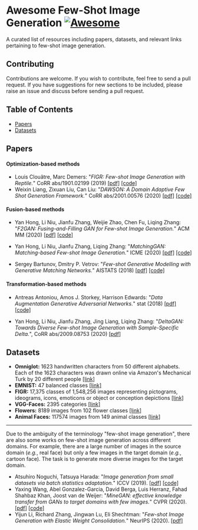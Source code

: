 # Awesome Few-Shot Image Generation  [![Awesome](https://cdn.rawgit.com/sindresorhus/awesome/d7305f38d29fed78fa85652e3a63e154dd8e8829/media/badge.svg)](https://github.com/sindresorhus/awesome)

A curated list of resources including papers, datasets, and relevant links pertaining to few-shot image generation.

## Contributing

Contributions are welcome.  If you wish to contribute, feel free to send a pull request. If you have suggestions for new sections to be included, please raise an issue and discuss before sending a pull request.

## Table of Contents
+ [Papers](#Papers)
+ [Datasets](#Datasets)


## Papers

#### Optimization-based methods
+ Louis Clouâtre, Marc Demers: "*FIGR: Few-shot Image Generation with Reptile.*" CoRR abs/1901.02199 (2019) [[pdf]](https://arxiv.org/pdf/1901.02199.pdf) [[code]](https://arxiv.org/pdf/1901.02199.pdf)
+ Weixin Liang, Zixuan Liu, Can Liu: "*DAWSON: A Domain Adaptive Few Shot Generation Framework.*" CoRR abs/2001.00576 (2020) [[pdf]](https://arxiv.org/pdf/2001.00576.pdf) [[code]](https://github.com/LC1905/musegan/)

#### Fusion-based methods
+ Yan Hong, Li Niu, Jianfu Zhang, Weijie Zhao, Chen Fu, Liqing Zhang: "*F2GAN: Fusing-and-Filling GAN for Few-shot Image Generation.*" ACM MM (2020) [[pdf]](https://arxiv.org/pdf/2008.01999.pdf) [[code]](https://github.com/bcmi/F2GAN-Few-Shot-Image-Generation)

+ Yan Hong, Li Niu, Jianfu Zhang, Liqing Zhang: "*MatchingGAN: Matching-based Few-shot Image Generation.*" ICME (2020) [[pdf]](https://arxiv.org/pdf/2003.03497.pdf) [[code]](https://github.com/bcmi/MatchingGAN-Few-Shot-Image-Generation)

+ Sergey Bartunov, Dmitry P. Vetrov: "*Few-shot Generative Modelling with Generative Matching Networks.*" AISTATS (2018) [[pdf]](http://proceedings.mlr.press/v84/bartunov18a/bartunov18a.pdf) [[code]](https://github.com/sbos/gmn)

#### Transformation-based methods
+ Antreas Antoniou, Amos J. Storkey, Harrison Edwards: "*Data Augmentation Generative Adversarial Networks.*" stat (2018) [[pdf]](https://arxiv.org/pdf/1711.04340.pdf) [[code]](https://github.com/AntreasAntoniou/DAGAN) 

+ Yan Hong, Li Niu, Jianfu Zhang, Jing Liang, Liqing Zhang: "*DeltaGAN: Towards Diverse Few-shot Image Generation with Sample-Specific Delta.*", CoRR abs/2009.08753 (2020) [[pdf]](https://arxiv.org/pdf/2009.08753.pdf)

## Datasets
+ **Omniglot:**  1623 handwritten characters from 50 different alphabets. Each of the 1623 characters was drawn online via Amazon's Mechanical Turk by 20 different people [[link]](https://github.com/brendenlake/omniglot/)
+ **EMNIST:**  47 balanced classes [[link]](https://www.nist.gov/itl/products-and-services/emnist-dataset)
+ **FIGR:** 17,375 classes of 1,548,256 images representing pictograms, ideograms, icons, emoticons or object or conception depictions [[link]](https://github.com/marcdemers/FIGR-8)
+ **VGG-Faces:**  2395 categories [[link]](https://drive.google.com/drive/folders/15x2C11OrNeKLMzBDHrv8NPOwyre6H3O5)
+ **Flowers:**  8189 images from 102 flower classes [[link]](https://www.robots.ox.ac.uk/~vgg/data/flowers/102/)
+ **Animal Faces:** 117574 images from 149 animal classes [[link]](https://github.com/NVlabs/FUNIT)

---
Due to the ambiguity of the terminology "few-shot image generation", there are also some works on few-shot image generation across different domains. For example, there are a large number of images in the source domain (*e.g.*, real face) but only a few images in the target domain (*e.g.*, cartoon face). The task is to generate more diverse images for the target domain.

+ Atsuhiro Noguchi, Tatsuya Harada: "*Image generation from small datasets via batch statistics adaptation.*" ICCV (2019). [[pdf]](https://openaccess.thecvf.com/content_ICCV_2019/papers/Noguchi_Image_Generation_From_Small_Datasets_via_Batch_Statistics_Adaptation_ICCV_2019_paper.pdf) [[code]](http://github.com/nogu-atsu/small-dataset-image-generation)
+ Yaxing Wang, Abel Gonzalez-Garcia, David Berga, Luis Herranz, Fahad Shahbaz Khan, Joost van de Weijer: "*MineGAN: effective knowledge transfer from GANs to target domains with few images.*" CVPR (2020). [[pdf]](https://openaccess.thecvf.com/content_CVPR_2020/papers/Wang_MineGAN_Effective_Knowledge_Transfer_From_GANs_to_Target_Domains_With_CVPR_2020_paper.pdf) [[code]](https://github.com/yaxingwang/MineGAN)
+  Yijun Li, Richard Zhang, Jingwan Lu, Eli Shechtman: "*Few-shot Image Generation with Elastic Weight Consolidation.*" NeurIPS (2020). [[pdf]](http://cn.arxiv.org/pdf/2012.02780) 





